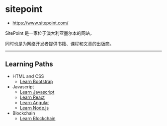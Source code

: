 # sitepoint

- <https://www.sitepoint.com/>

SitePoint 是一家位于澳大利亚墨尔本的网站，

同时也是为网络开发者提供书籍、课程和文章的出版商。

---

## Learning Paths

- HTML and CSS
  - [Learn Bootstrap](learn/bootstrap)
- Javascript
  - [Learn Javascript](learn/javascript)
  - [Learn React](learn/react)
  - [Learn Angular](learn/angular)
  - [Learn Node.js](learn/nodejs)
- Blockchain
  - [Learn Blockchain](learn/blockchain)
